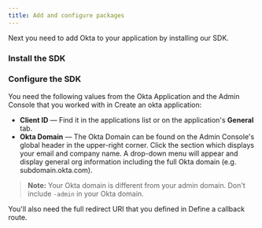 ```yaml
---
title: Add and configure packages
---
```

Next you need to add Okta to your application by installing our SDK.

### Install the SDK

<StackSelector snippet="installsdk"/>

### Configure the SDK

You need the following values from the Okta Application and the Admin Console that you worked with in <GuideLink link="../create-okta-application">Create an okta application</GuideLink>:

* **Client ID** &mdash; Find it in the applications list or on the application's **General** tab.
* **Okta Domain** &mdash; The Okta Domain can be found on the Admin Console's global header in the upper-right corner. Click the section which displays your email and company name.  A drop-down menu will appear and display general org information including the full Okta domain (e.g. subdomain.okta.com).

> **Note:** Your Okta domain is different from your admin domain. Don't include `-admin` in your Okta domain.

You'll also need the full redirect URI that you defined in <GuideLink link="../define-callback">Define a callback route</GuideLink>.

<StackSelector snippet="configuremid"/>

<NextSectionLink/>
